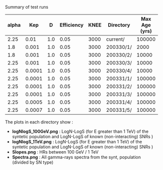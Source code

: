 <html>
 <head>
  <meta charset="utf-8"/>
  <meta content="text/html;charset=UTF-8" http-equiv="Content-type"/>
 </head>
 <body>

Summary of test runs

  <table>
   <thead>
    <tr>
     <th>alpha</th>
     <th>Kep</th>
     <th>D</th>
     <th>Efficiency</th>
     <th>KNEE</th>
     <th>Directory</th>
     <th>Max Age (yrs)</th>
     <th>Gas density (cm-3)</th>
    </tr>
   </thead>
   <tr>
    <td>2.25</td>
    <td>0.01</td>
    <td>1.0</td>
    <td>0.05</td>
    <td>3000</td>
    <td>current/</td>
    <td>100000</td>
    <td>1.0</td>
   </tr>
   <tr>
    <td>1.8</td>
    <td>0.001</td>
    <td>1.0</td>
    <td>0.05</td>
    <td>3000</td>
    <td>200330/1/</td>
    <td>2000</td>
    <td>0.0</td>
   </tr>
   <tr>
    <td>1.8</td>
    <td>0.001</td>
    <td>1.0</td>
    <td>0.05</td>
    <td>3000</td>
    <td>200330/2/</td>
    <td>10000</td>
    <td>0.0</td>
   </tr>
   <tr>
    <td>2.25</td>
    <td>0.001</td>
    <td>1.0</td>
    <td>0.05</td>
    <td>3000</td>
    <td>200330/3/</td>
    <td>10000</td>
    <td>0.0</td>
   </tr>
   <tr>
    <td>2.25</td>
    <td>0.0001</td>
    <td>1.0</td>
    <td>0.05</td>
    <td>3000</td>
    <td>200330/4/</td>
    <td>10000</td>
    <td>0.0</td>
   </tr>
   <tr>
    <td>2.25</td>
    <td>0.0001</td>
    <td>1.0</td>
    <td>0.05</td>
    <td>3000</td>
    <td>200331/1/</td>
    <td>100000</td>
    <td>0.0</td>
   </tr>
   <tr>
    <td>2.25</td>
    <td>0.0001</td>
    <td>1.0</td>
    <td>0.05</td>
    <td>3000</td>
    <td>200331/2/</td>
    <td>100000</td>
    <td>1.0</td>
   </tr>
   <tr>
    <td>2.25</td>
    <td>0.0001</td>
    <td>1.0</td>
    <td>0.05</td>
    <td>3000</td>
    <td>200331/3/</td>
    <td>100000</td>
    <td>0.1</td>
   </tr>
   <tr>
    <td>2.25</td>
    <td>0.0005</td>
    <td>1.0</td>
    <td>0.05</td>
    <td>3000</td>
    <td>200331/4/</td>
    <td>100000</td>
    <td>0.01</td>
   </tr>
   <tr>
    <td>2.25</td>
    <td>0.0007</td>
    <td>1.0</td>
    <td>0.05</td>
    <td>3000</td>
    <td>200331/5/</td>
    <td>100000</td>
    <td>0.01</td>
   </tr>
  </table>
  
  
  The plots in each directory show : 
  <ul>
  <li> <b>logNlogS_100GeV.png</b> : LogN-LogS (for E greater than 1 TeV) of the syntetic population and LogN-LogS of known (non-interacting) SNRs )
  <li> <b>logNlogS_1TeV.png</b>  :  LogN-LogS (for E greater than 1 TeV) of the syntetic population and LogN-LogS of known (non-interacting) SNRs )
  <li> <b>Slopes.png</b> : HRs between 100 GeV / 1 TeV  
  <li> <b>Spectra.png</b> : All gamma-rays spectra from the synt, population (divided by SN type) 
  </ul>
  
  
  
  
  
 </body>
</html>

